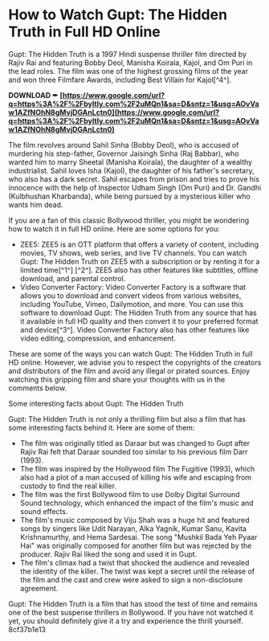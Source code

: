 # How to Watch Gupt: The Hidden Truth in Full HD Online
 
Gupt: The Hidden Truth is a 1997 Hindi suspense thriller film directed by Rajiv Rai and featuring Bobby Deol, Manisha Koirala, Kajol, and Om Puri in the lead roles. The film was one of the highest grossing films of the year and won three Filmfare Awards, including Best Villain for Kajol[^4^].
 
**DOWNLOAD ✒ [https://www.google.com/url?q=https%3A%2F%2Fbyltly.com%2F2uMQn1&sa=D&sntz=1&usg=AOvVaw1AZfNOhN8gMvjDGAnLctn0](https://www.google.com/url?q=https%3A%2F%2Fbyltly.com%2F2uMQn1&sa=D&sntz=1&usg=AOvVaw1AZfNOhN8gMvjDGAnLctn0)**


 
The film revolves around Sahil Sinha (Bobby Deol), who is accused of murdering his step-father, Governor Jaisingh Sinha (Raj Babbar), who wanted him to marry Sheetal (Manisha Koirala), the daughter of a wealthy industrialist. Sahil loves Isha (Kajol), the daughter of his father's secretary, who also has a dark secret. Sahil escapes from prison and tries to prove his innocence with the help of Inspector Udham Singh (Om Puri) and Dr. Gandhi (Kulbhushan Kharbanda), while being pursued by a mysterious killer who wants him dead.
 
If you are a fan of this classic Bollywood thriller, you might be wondering how to watch it in full HD online. Here are some options for you:
 
- ZEE5: ZEE5 is an OTT platform that offers a variety of content, including movies, TV shows, web series, and live TV channels. You can watch Gupt: The Hidden Truth on ZEE5 with a subscription or by renting it for a limited time[^1^] [^2^]. ZEE5 also has other features like subtitles, offline download, and parental control.
- Video Converter Factory: Video Converter Factory is a software that allows you to download and convert videos from various websites, including YouTube, Vimeo, Dailymotion, and more. You can use this software to download Gupt: The Hidden Truth from any source that has it available in full HD quality and then convert it to your preferred format and device[^3^]. Video Converter Factory also has other features like video editing, compression, and enhancement.

These are some of the ways you can watch Gupt: The Hidden Truth in full HD online. However, we advise you to respect the copyrights of the creators and distributors of the film and avoid any illegal or pirated sources. Enjoy watching this gripping film and share your thoughts with us in the comments below.
  
Some interesting facts about Gupt: The Hidden Truth
 
Gupt: The Hidden Truth is not only a thrilling film but also a film that has some interesting facts behind it. Here are some of them:

- The film was originally titled as Daraar but was changed to Gupt after Rajiv Rai felt that Daraar sounded too similar to his previous film Darr (1993).
- The film was inspired by the Hollywood film The Fugitive (1993), which also had a plot of a man accused of killing his wife and escaping from custody to find the real killer.
- The film was the first Bollywood film to use Dolby Digital Surround Sound technology, which enhanced the impact of the film's music and sound effects.
- The film's music composed by Viju Shah was a huge hit and featured songs by singers like Udit Narayan, Alka Yagnik, Kumar Sanu, Kavita Krishnamurthy, and Hema Sardesai. The song "Mushkil Bada Yeh Pyaar Hai" was originally composed for another film but was rejected by the producer. Rajiv Rai liked the song and used it in Gupt.
- The film's climax had a twist that shocked the audience and revealed the identity of the killer. The twist was kept a secret until the release of the film and the cast and crew were asked to sign a non-disclosure agreement.

Gupt: The Hidden Truth is a film that has stood the test of time and remains one of the best suspense thrillers in Bollywood. If you have not watched it yet, you should definitely give it a try and experience the thrill yourself.
 8cf37b1e13
 
